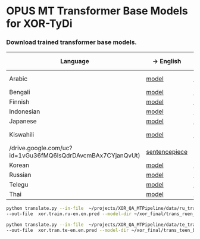 # OPUS MT Transformer Base Models for XOR-TyDi

### Download trained transformer base models.
Language |→ English |English →  | Bitext | # Sents | Preprocess | 
---|---|---|---|---|---|
Arabic | [model](https://drive.google.com/uc?id=1gaMwPd6aXr1qGBAQWK_P05lL2eK9uKVI)|  [model](https://drive.google.com/uc?id=1gR78oAPtWlvesMD9oLEGJKnf0lUU6PS6)  | [multi-_un](https://drive.google.com/uc?id=1wJOEYNT8szepLEKb8tQsnD36A7DIiXcj) | 9.76M | [moses](https://github.com/moses-smt/mosesdecoder/tree/master/scripts/tokenizer)+[BPE](https://github.com/glample/fastBPE) 
Bengali | [model](https://drive.google.com/uc?id=1DFN4Uo6QQXk4MckWp-Ebc9uRv9tXC_qv)| [model](https://drive.google.com/uc?id=1yGv4gXg1H8x7lgM6F6d16FkhLBLuUrws)  | [opus](https://drive.google.com/uc?id=1d2z3SKv9OyYWwsxTJfknpgt1r1UT3jvx) | 920K | [sentencepiece](https://github.com/google/sentencepiece) 
Finnish| [model](https://drive.google.com/uc?id=19gaMSTGUPbeErGaWnsduBrel_eGpPx7J) | [model](https://drive.google.com/uc?id=1l4rUzYPUNiO9sYcjoCaBK_b7XKJwYVFu)  | [opus](https://drive.google.com/uc?id=1wk7U--iUsHJ0auaR26arRG6ckm0mVMWi) | 44.4M |[moses](https://github.com/moses-smt/mosesdecoder/tree/master/scripts/tokenizer)+[BPE](https://github.com/glample/fastBPE) 
Indonesian | [model](https://drive.google.com/uc?id=1CJCa-CuYZwwGkXbURBIGZfeQmW_1E9I5) | [model](https://drive.google.com/uc?id=1xwOjzz9WCoMQ29eC1CrLC_l_Ql8d6c-H)  | [opus](https://drive.google.com/uc?id=1jxRxUL0vpuPDD0IbzIUAfiBetV0wa6bf) | 10.2M | [sentencepiece](https://github.com/google/sentencepiece) 
Japanese | [model](https://drive.google.com/uc?id=1M8zKXtcrzMWNIytFREgd6l9lSOfgmMbQ) | [model](https://drive.google.com/uc?id=1SJwVsbGdLWYYJPbIsvTLPcG9e0-VnnSp)  | 3.03M | [opus](https://drive.google.com/uc?id=14mq-MRVUqErP3bblg7B4oeKLsBvBx8Q_) | [sentencepiece](https://github.com/google/sentencepiece) 
Kiswahili | [model](https://drive.google.com/uc?id=1ZUmXGVIw1MwlwGkqc6D3qI5133aG1cg4) | [model](https://drive.google.com/uc?id=1gz9bZ_WELnJEDonIfrhc_LhyOr5JP3Qk)  | 170K | [opus](https:/
/drive.google.com/uc?id=1vGu36fMQ6lsQdrDAvcmBAx7CYjanQvUt) | [sentencepiece](https://github.com/google/sentencepiece)
Korean | [model](https://drive.google.com/uc?id=1IqXuhXqMtaXa1SNI9Ku4DNR4aXlpiJqj) | [model](https://drive.google.com/uc?id=178l--ieKjgFQLGzNBwozD3MsfrOCwFNC)  | 2.16M | [opus](https://drive.google.com/uc?id=1uXCxiRsHERsqL8O8UDLWLNeJxmreqjpB) | [sentencepiece](https://github.com/google/sentencepiece) 
Russian | [model](https://drive.google.com/uc?id=1BElogTFzXfVf0Okb1hYwCjkAMSPyHVd2) | [model](https://drive.google.com/uc?id=1j1QD0z7UY9gPS902b-YllPdKBOGOqy8)  | [multi_un](https://drive.google.com/uc?id=1dGaMvhmI1nfnCvQArxVD_3FNZ1VN64ut) | 11.7M | [sentencepiece](https://github.com/google/sentencepiece) 
Telegu | [model](https://drive.google.com/uc?id=1iLGSX-5LgY2v8mIAxZHDGxMCUmwmbbER) | [model](https://drive.google.com/uc?id=1siz00Sek5qwIiG7CGEqwvvhiOc9Zlqxm) | [opus](https://drive.google.com/uc?id=1cJRcBZoPkUM8vovLuLf8vDFL674M5y72) | 116K   | [sentencepiece](https://github.com/google/sentencepiece) 
Thai | [model](https://drive.google.com/uc?id=1rTLBabW7PQNBP6XcDvhZ6T1B4ba5R7A7) | [model](https://drive.google.com/uc?id=1XCfNVbjJfm-eL_IgWTlSnQSAPWsvTC63)  | [opus](https://drive.google.com/uc?id=1bBxT4M-ZZrU17-c2kFdVuObSby4WwH91) | 3.84M | [sentencepiece](https://github.com/google/sentencepiece) 




```bash
python translate.py --in-file  ~/projects/XOR_QA_MTPipeline/data/ru_train_input.txt \
--out-file  xor.train.ru-en.en.pred --model-dir ~/xor_final/trans_ruen_base/ --moses
```
```bash
python translate.py --in-file  ~/projects/XOR_QA_MTPipeline/data/te_train_input.txt \
--out-file  xor.tran.te-en.en.pred --model-dir ~/xor_final/trans_teen_base/ --spiece
```
